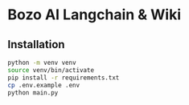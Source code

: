 # Bozo AI Langchain & Wiki

## Installation

```bash
python -m venv venv
source venv/bin/activate
pip install -r requirements.txt
cp .env.example .env
python main.py
```
